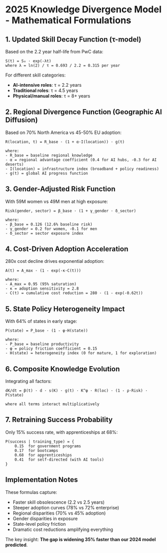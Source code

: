 # 2025 Knowledge Divergence Model - Mathematical Formulations

## 1. Updated Skill Decay Function (τ-model)

Based on the 2.2 year half-life from PwC data:

```
S(t) = S₀ · exp(-λt)
where λ = ln(2) / τ = 0.693 / 2.2 = 0.315 per year
```

For different skill categories:
- **AI-intensive roles**: τ = 2.2 years
- **Traditional roles**: τ = 4.5 years  
- **Physical/manual roles**: τ = 8+ years

## 2. Regional Divergence Function (Geographic AI Diffusion)

Based on 70% North America vs 45-50% EU adoption:

```
R(location, t) = R_base · (1 + α·I(location)) · g(t)

where:
- R_base = baseline regional knowledge
- α = regional advantage coefficient (0.4 for AI hubs, -0.3 for AI deserts)
- I(location) = infrastructure index (broadband + policy readiness)
- g(t) = global AI progress function
```

## 3. Gender-Adjusted Risk Function

With 59M women vs 49M men at high exposure:

```
Risk(gender, sector) = β_base · (1 + γ_gender · δ_sector)

where:
- β_base = 0.126 (12.6% baseline risk)
- γ_gender = 0.2 for women, -0.1 for men
- δ_sector = sector exposure index
```

## 4. Cost-Driven Adoption Acceleration

280x cost decline drives exponential adoption:

```
A(t) = A_max · (1 - exp(-κ·C(t)))

where:
- A_max = 0.95 (95% saturation)
- κ = adoption sensitivity = 2.8
- C(t) = cumulative cost reduction = 280 · (1 - exp(-0.62t))
```

## 5. State Policy Heterogeneity Impact

With 64% of states in early stage:

```
P(state) = P_base · (1 - φ·H(state))

where:
- P_base = baseline productivity
- φ = policy friction coefficient = 0.15
- H(state) = heterogeneity index (0 for mature, 1 for exploration)
```

## 6. Composite Knowledge Evolution

Integrating all factors:

```
dK/dt = β(t) · d · s(K) · g(t) · K^φ · R(loc) · (1 - ρ·Risk) · P(state)

where all terms interact multiplicatively
```

## 7. Retraining Success Probability

Only 15% success rate, with apprenticeships at 68%:

```
P(success | training_type) = {
    0.15  for government programs
    0.17  for bootcamps  
    0.68  for apprenticeships
    0.41  for self-directed (with AI tools)
}
```

## Implementation Notes

These formulas capture:
- Faster skill obsolescence (2.2 vs 2.5 years)
- Steeper adoption curves (78% vs 72% enterprise)
- Regional disparities (70% vs 45% adoption)
- Gender disparities in exposure
- State-level policy friction
- Dramatic cost reductions amplifying everything

The key insight: **The gap is widening 35% faster than our 2024 model predicted**.